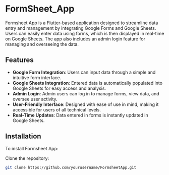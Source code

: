 # FormSheet_App

Formsheet App is a Flutter-based application designed to streamline data entry and management by integrating Google Forms and Google Sheets. Users can easily enter data using forms, which is then displayed in real-time on Google Sheets. The app also includes an admin login feature for managing and overseeing the data.

## Features

- **Google Form Integration**: Users can input data through a simple and intuitive form interface.
- **Google Sheets Integration**: Entered data is automatically populated into Google Sheets for easy access and analysis.
- **Admin Login**: Admin users can log in to manage forms, view data, and oversee user activity.
- **User-Friendly Interface**: Designed with ease of use in mind, making it accessible for users of all technical levels.
- **Real-Time Updates**: Data entered in forms is instantly updated in Google Sheets.

## Installation

To install Formsheet App:

Clone the repository:

   ```bash
   git clone https://github.com/yourusername/FormsheetApp.git
